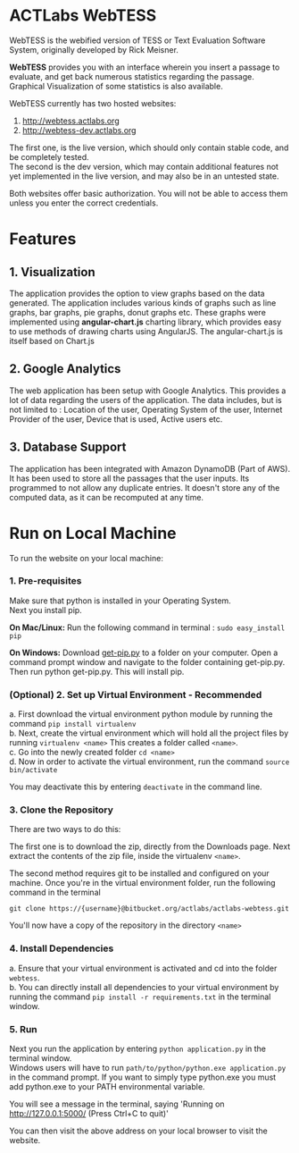 # ACTLabs WebTESS

WebTESS is the webified version of TESS or Text Evaluation Software System, originally developed by Rick Meisner.

**WebTESS** provides you with an interface wherein you insert a passage to evaluate, and get back numerous statistics regarding the passage. Graphical Visualization of some statistics is also available. 

WebTESS currently has two hosted websites:  
1. http://webtess.actlabs.org  
2. http://webtess-dev.actlabs.org

The first one, is the live version, which should only contain stable code, and be completely tested.  
The second is the dev version, which may contain additional features not yet implemented in the live version, and may also be in an untested state.  

Both websites offer basic authorization. You will not be able to access them unless you enter the correct credentials.  

  
  
# Features

## 1. Visualization
The application provides the option to view graphs based on the data generated. The application includes various kinds of graphs such as line graphs, bar graphs, pie graphs, donut graphs etc. These graphs were implemented using **angular-chart.js** charting library, which provides easy to use methods of drawing charts using AngularJS. The angular-chart.js is itself based on Chart.js  

## 2. Google Analytics
The web application has been setup with Google Analytics. This provides a lot of data regarding the users of the application. The data includes, but is not limited to : Location of the user, Operating System of the user, Internet Provider of the user, Device that is used, Active users etc.  

## 3. Database Support
The application has been integrated with Amazon DynamoDB (Part of AWS). It has been used to store all the passages that the user inputs. Its programmed to not allow any duplicate entries. It doesn't store any of the computed data, as it can be recomputed at any time.  

  

  
  
# Run on Local Machine

To run the website on your local machine:

### 1. Pre-requisites
Make sure that python is installed in your Operating System.  
Next you install pip. 

**On Mac/Linux:**
Run the following command in terminal :
`sudo easy_install pip`

**On Windows:**
Download [get-pip.py](https://bootstrap.pypa.io/get-pip.py) to a folder on your computer. Open a command prompt window and navigate to the folder containing get-pip.py. Then run python get-pip.py. This will install pip.


### (Optional) 2. Set up Virtual Environment - Recommended
a. First download the virtual environment python module by running the command `pip install virtualenv`  
b. Next, create the virtual environment which will hold all the project files by running `virtualenv <name>`
     This creates a folder called `<name>`.  
c. Go into the newly created folder `cd <name>`  
d. Now in order to activate the virtual environment, run the command `source bin/activate`

You may deactivate this by entering `deactivate` in the command line.


### 3. Clone the Repository
There are two ways to do this:  

The first one is to download the zip, directly from the Downloads page. Next extract the contents of the zip file, inside the virtualenv `<name>`.

The second method requires git to be installed and configured on your machine. Once you're in the virtual environment folder, run the following command in the terminal 

```
git clone https://{username}@bitbucket.org/actlabs/actlabs-webtess.git
```

You'll now have a copy of the repository in the directory `<name>`


### 4. Install Dependencies
a. Ensure that your virtual environment is activated and cd into the folder `webtess`.  
b. You can directly install all dependencies to your virtual environment by running the command `pip install -r requirements.txt` in the terminal window.  


### 5. Run
Next you run the application by entering `python application.py` in the terminal window.  
Windows users will have to run `path/to/python/python.exe application.py` in the command prompt.  If you want to simply type python.exe you must add python.exe to your PATH environmental variable.

You will see a message in the terminal, saying 'Running on http://127.0.0.1:5000/ (Press Ctrl+C to quit)'

You can then visit the above address on your local browser to visit the website. 


